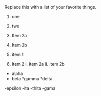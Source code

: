 Replace this with a list of your favorite things.

1. one
2. two
  1. Item 2a
  2. Item 2b

1. item 1
2. item 2
  i. item 2a
  ii. item 2b
  
  * alpha
  * beta
    *gamma
    *delta
    
   -epsilon
   -ita
    -thita
    -gama
